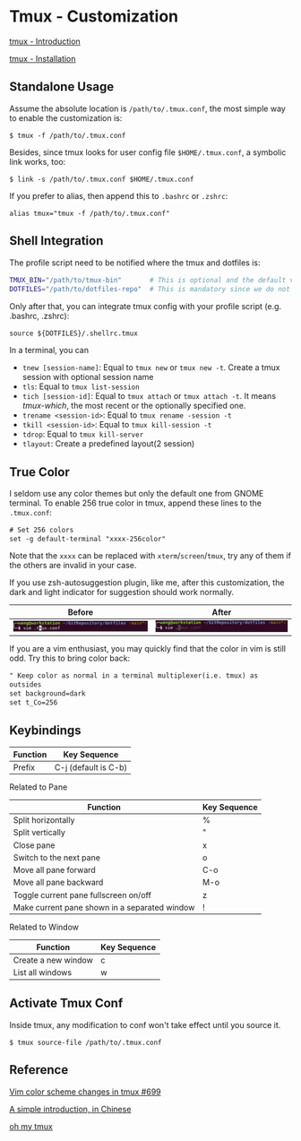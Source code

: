 # Tmux - Customization

[tmux - Introduction](https://github.com/tmux/tmux)

[tmux - Installation](https://github.com/tmux/tmux/wiki/Installing)



## Standalone Usage

Assume the absolute location is `/path/to/.tmux.conf`, the most simple way to enable the customization is:

```shell
$ tmux -f /path/to/.tmux.conf
```

Besides, since tmux looks for user config file `$HOME/.tmux.conf`, a symbolic link works, too:

```shell
$ link -s /path/to/.tmux.conf $HOME/.tmux.conf
```

If you prefer to alias, then append this to `.bashrc` or `.zshrc`:

```shell
alias tmux="tmux -f /path/to/.tmux.conf"
```



## Shell Integration

The profile script need to be notified where the tmux and dotfiles is:

```bash
TMUX_BIN="/path/to/tmux-bin"       # This is optional and the default value is set by $(which tmux)
DOTFILES="/path/to/dotfiles-repo"  # This is mandatory since we do not know to where you put the repo and to which you name the repo
```

Only after that, you can integrate tmux config with your profile script (e.g. .bashrc, .zshrc):

```shell
source ${DOTFILES}/.shellrc.tmux
```

In a terminal, you can

- `tnew [session-name]`: Equal to `tmux new` or `tmux new -t`. Create a tmux session with optional session name
- `tls`: Equal to `tmux list-session`
- `tich [session-id]`: Equal to `tmux attach` or `tmux attach -t`. It means *tmux-which*, the most recent or the optionally specified one.
- `trename <session-id>`: Equal to `tmux rename -session -t`
- `tkill <session-id>`: Equal to `tmux kill-session -t`
- `tdrop`: Equal to `tmux kill-server`
- `tlayout`: Create a predefined layout(2 session)



## True Color

I seldom use any color themes but only the default one from GNOME terminal. To enable 256 true color in tmux, append these lines to the `.tmux.conf`:

```shell
# Set 256 colors
set -g default-terminal "xxxx-256color"
```

Note that the `xxxx` can be replaced with `xterm`/`screen`/`tmux`, try any of them if the others are invalid in your case.

If you use zsh-autosuggestion plugin, like me, after this customization, the dark and light indicator for suggestion should work normally.

| Before                                                       | After                                                        |
| ------------------------------------------------------------ | ------------------------------------------------------------ |
| <img src="./imgs/image-none-256color.png" alt="image-20210731153130817" style="zoom:35%;" /> | <img src="./imgs/image-256color.png" alt="image-20210731152739608" style="zoom:35%;" /> |

If you are a vim enthusiast, you may quickly find that the color in vim is still odd. Try this to bring color back:

```vimrc
" Keep color as normal in a terminal multiplexer(i.e. tmux) as outsides
set background=dark
set t_Co=256
```



## Keybindings

| Function | Key Sequence         |
| -------- | -------------------- |
| Prefix   | C-j (default is C-b) |

Related to Pane

| Function                                       | Key Sequence |
| ---------------------------------------------- | ------------ |
| Split horizontally                             | <prefix> %   |
| Split vertically                               | <prefix> "   |
| Close pane                                    | <prefix> x   |
| Switch to the next pane                       | <prefix> o   |
| Move all pane forward                         | <prefix> C-o |
| Move all pane backward                        | <prefix> M-o |
| Toggle current pane fullscreen on/off         | <prefix> z   |
| Make current pane shown in a separated window | <prefix> !   |

Related to Window

| Function            | Key Sequence |
| ------------------- | ------------ |
| Create a new window | <prefix> c   |
| List all windows    | <prefix> w   |



## Activate Tmux Conf

Inside tmux, any modification to conf won't take effect until you source it.

```shell
$ tmux source-file /path/to/.tmux.conf
```



## Reference

[Vim color scheme changes in tmux #699](https://github.com/tmux/tmux/issues/699)

[A simple introduction, in Chinese](https://www.ruanyifeng.com/blog/2019/10/tmux.html)

[oh my tmux](https://github.com/gpakosz/.tmux)

